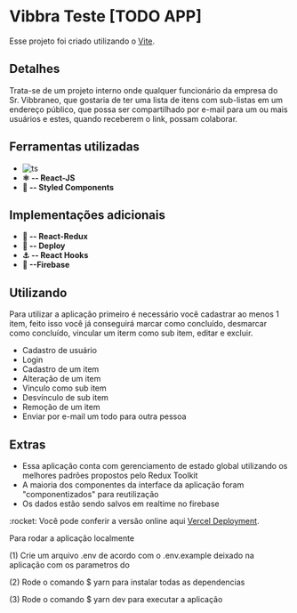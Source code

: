 # Vibbra Teste [TODO APP]

Esse projeto foi criado utilizando o [Vite](https://vitejs.dev/).

## Detalhes

Trata-se de um projeto interno onde qualquer funcionário da empresa do Sr. Vibbraneo, que gostaria de ter uma lista de itens com sub-listas em um endereço público, que possa ser compartilhado por e-mail para um ou mais usuários e estes, quando receberem o link, possam colaborar.

## Ferramentas utilizadas

- ![ts](https://badgen.net/badge/-/TypeScript/blue?icon=typescript&label)
- <b>:atom_symbol: -- React-JS</b>
- <b>:nail_care: -- Styled Components</b>

## Implementações adicionais

- <b>:high_brightness: -- React-Redux</b>
- <b>:tada: -- Deploy</b>
- <b>:anchor: -- React Hooks</b>
- <b>:tada: --Firebase</b>


## Utilizando

Para utilizar a aplicação primeiro é necessário você cadastrar ao menos 1 item, feito isso você já conseguirá marcar como concluído, desmarcar como concluído, vincular um iterm como sub item, editar e excluir.

- Cadastro de usuário
- Login
- Cadastro de um item
- Alteração de um item
- Vinculo como sub item
- Desvínculo de sub item
- Remoção de um item
- Enviar por e-mail um todo para outra pessoa

## Extras

- Essa aplicação conta com gerenciamento de estado global utilizando os melhores padrões propostos pelo Redux Toolkit
- A maioria dos componentes da interface da aplicação foram "componentizados" para reutilização
- Os dados estão sendo salvos em realtime no firebase

<p>
:rocket: Você pode conferir a versão online aqui <a href="https://vibbra-todo-list-coral.vercel.app" rel="">Vercel Deployment</a>.
</p>

<p>
Para rodar a aplicação localmente
</p>
<p>(1) Crie um arquivo .env de acordo com o .env.example deixado na aplicação com os parametros do</p>
<p>(2) Rode o comando $ yarn para instalar todas as dependencias</p>
<p>(3) Rode o comando $ yarn dev para executar a aplicação</p>